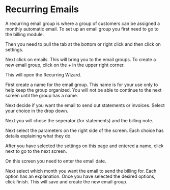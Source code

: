 # Recurring Emails
A recurring email group is where a group of customers can be assigned a monthly automatic email.
To set up an email group you first need to go to the billing module.

Then you need to pull the tab at the bottom or right click and then click on settings.

Next click on emails. This will bring you to the email groups. To create a new email group, click on the + in the upper right corner.

This will open the Recurring Wizard.

First create a name for the email group. This name is for your use only to help keep the group organized. You will not be able to continue to the next screen until the group has a name.

Next decide if you want the email to send out statements or invoices. Select your choice in the drop down.

Next you will chose the seperator (for statements) and the billing note.

Next select the parameters on the right side of the screen. Each choice has details explaining what they do.

After you have selected the settings on this page and entered a name, click next to go to the next screen.

On this screen you need to enter the email date. 

Next select which month you want the email to send the billing for. Each option has an explanation. Once you have selected the desired options, click finish. This will save and create the new email group.

